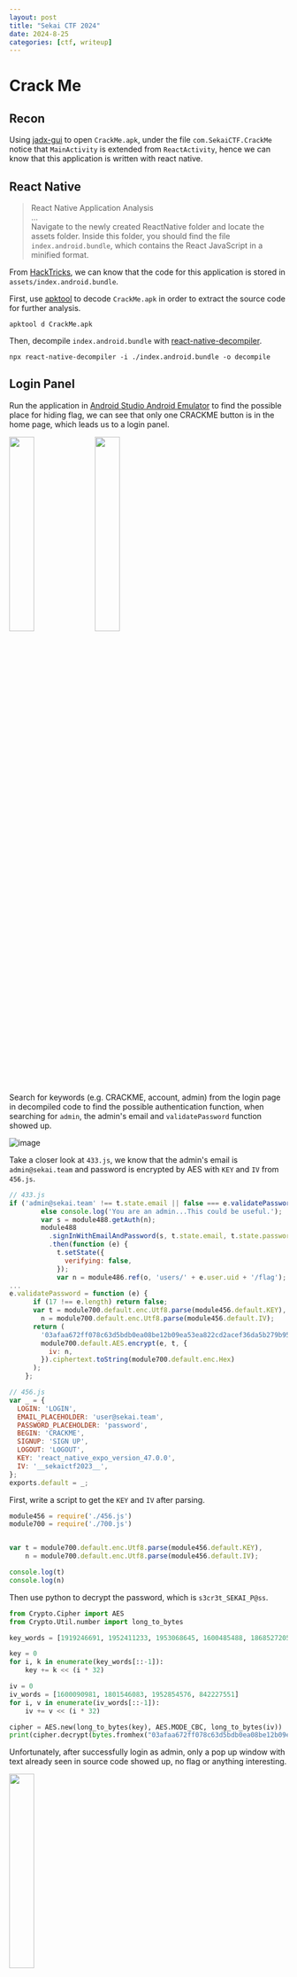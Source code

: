 ```yaml
---
layout: post
title: "Sekai CTF 2024"
date: 2024-8-25
categories: [ctf, writeup]
---
```


# Crack Me

## Recon

Using [jadx-gui](https://github.com/skylot/jadx) to open `CrackMe.apk`, under the file `com.SekaiCTF.CrackMe` notice that `MainActivity` is extended from `ReactActivity`, hence we can know that this application is written with react native.

## React Native

> React Native Application Analysis<br>
...<br>
Navigate to the newly created ReactNative folder and locate the assets folder. Inside this folder, you should find the file `index.android.bundle`, which contains the React JavaScript in a minified format.

From [HackTricks](https://book.hacktricks.xyz/mobile-pentesting/android-app-pentesting/react-native-application), we can know that the code for this application is stored in `assets/index.android.bundle`. 

First, use [apktool](`https://apktool.org/`) to decode `CrackMe.apk` in order to extract the source code for further analysis.

`apktool d CrackMe.apk`

Then, decompile `index.android.bundle` with [react-native-decompiler](https://github.com/numandev1/react-native-decompiler).

`npx react-native-decompiler -i ./index.android.bundle -o decompile`

## Login Panel

Run the application in [Android Studio Android Emulator](https://developer.android.com/studio/run/emulator) to find the possible place for hiding flag, we can see that only one CRACKME button is in the home page, which leads us to a login panel.

<img style="width: 30%" src="{{site.baseurl}}/assets/images/Sekai-CTF-2024/Crack-Me-home-page.png">
<img style="width: 30%" src="{{site.baseurl}}/assets/images/Sekai-CTF-2024/Crack-Me-login-panel.png">

Search for keywords (e.g. CRACKME, account, admin) from the login page in decompiled code to find the possible authentication function, when searching for `admin`, the admin's email and `validatePassword` function showed up.

![image]({{site.baseurl}}/assets/images/Sekai-CTF-2024/Crack-Me-admin.png)

Take a closer look at `433.js`, we know that the admin's email is `admin@sekai.team` and password is encrypted by AES with `KEY` and `IV` from `456.js`. 

```javascript
// 433.js
if ('admin@sekai.team' !== t.state.email || false === e.validatePassword(t.state.password)) console.log('Not an admin account.');
        else console.log('You are an admin...This could be useful.');
        var s = module488.getAuth(n);
        module488
          .signInWithEmailAndPassword(s, t.state.email, t.state.password)
          .then(function (e) {
            t.setState({
              verifying: false,
            });
            var n = module486.ref(o, 'users/' + e.user.uid + '/flag');
...
e.validatePassword = function (e) {
      if (17 !== e.length) return false;
      var t = module700.default.enc.Utf8.parse(module456.default.KEY),
        n = module700.default.enc.Utf8.parse(module456.default.IV);
      return (
        '03afaa672ff078c63d5bdb0ea08be12b09ea53ea822cd2acef36da5b279b9524' ===
        module700.default.AES.encrypt(e, t, {
          iv: n,
        }).ciphertext.toString(module700.default.enc.Hex)
      );
    };
```

```javascript
// 456.js
var _ = {
  LOGIN: 'LOGIN',
  EMAIL_PLACEHOLDER: 'user@sekai.team',
  PASSWORD_PLACEHOLDER: 'password',
  BEGIN: 'CRACKME',
  SIGNUP: 'SIGN UP',
  LOGOUT: 'LOGOUT',
  KEY: 'react_native_expo_version_47.0.0',
  IV: '__sekaictf2023__',
};
exports.default = _;
```

First, write a script to get the `KEY` and `IV` after parsing.

```javascript
module456 = require('./456.js')
module700 = require('./700.js')


var t = module700.default.enc.Utf8.parse(module456.default.KEY),
    n = module700.default.enc.Utf8.parse(module456.default.IV);

console.log(t)
console.log(n)
```

Then use python to decrypt the password, which is `s3cr3t_SEKAI_P@ss`.

```python
from Crypto.Cipher import AES
from Crypto.Util.number import long_to_bytes

key_words = [1919246691, 1952411233, 1953068645, 1600485488, 1868527205, 1920166255, 1851733047,  774909488]

key = 0
for i, k in enumerate(key_words[::-1]):
    key += k << (i * 32)

iv = 0
iv_words = [1600090981, 1801546083, 1952854576, 842227551]
for i, v in enumerate(iv_words[::-1]):
    iv += v << (i * 32)

cipher = AES.new(long_to_bytes(key), AES.MODE_CBC, long_to_bytes(iv))
print(cipher.decrypt(bytes.fromhex("03afaa672ff078c63d5bdb0ea08be12b09ea53ea822cd2acef36da5b279b9524")))
```

Unfortunately, after successfully login as admin, only a pop up window with text already seen in source code showed up, no flag or anything interesting.

<img style="width: 30%" src="{{site.baseurl}}/assets/images/Sekai-CTF-2024/Crack-Me-login.png">

Going back to the source code, notice `var n = module486.ref(o, 'users/' + e.user.uid + '/flag');` may be where the flag is stored, after digging into `getAuth`, `signInWithEmailAndPassword`, we can see that there exist a firebase database and credentials in `477.js`.

```javascript
// 477.js
var c = {
  apiKey: 'AIzaSyCR2Al5_9U5j6UOhqu0HCDS0jhpYfa2Wgk',
  authDomain: 'crackme-1b52a.firebaseapp.com',
  projectId: 'crackme-1b52a',
  storageBucket: 'crackme-1b52a.appspot.com',
  messagingSenderId: '544041293350',
  appId: '1:544041293350:web:2abc55a6bb408e4ff838e7',
  measurementId: 'G-RDD86JV32R',
  databaseURL: 'https://crackme-1b52a-default-rtdb.firebaseio.com',
};
exports.default = c;
```

Write another script to connect to firebase and get the flag. 

```javascript
import { initializeApp } from 'firebase/app';
import { getAuth, signInWithEmailAndPassword } from "firebase/auth";
import { getDatabase, ref, onValue } from "firebase/database";

const firebaseConfig = {
    apiKey: 'AIzaSyCR2Al5_9U5j6UOhqu0HCDS0jhpYfa2Wgk',
    authDomain: 'crackme-1b52a.firebaseapp.com',
    projectId: 'crackme-1b52a',
    storageBucket: 'crackme-1b52a.appspot.com',
    messagingSenderId: '544041293350',
    appId: '1:544041293350:web:2abc55a6bb408e4ff838e7',
    measurementId: 'G-RDD86JV32R',
    databaseURL: 'https://crackme-1b52a-default-rtdb.firebaseio.com',
};

const app = initializeApp(firebaseConfig);

const auth = getAuth();
signInWithEmailAndPassword(auth, 'admin@sekai.team', 's3cr3t_SEKAI_P@ss').then((userCredential) => {
    const db = getDatabase();
    const starCountRef = ref(db, 'users/' + userCredential.user.uid + '/flag');
    onValue(starCountRef, (snapshot) => {
        const data = snapshot.val();
        console.log(snapshot)
    });
})
```

![image]({{site.baseurl}}/assets/images/Sekai-CTF-2024/Crack-Me-solve.png)

# Miku vs. Machine

[Problem Description]({{site.baseurl}}/assets/files/Sekai-CTF-2024/mvm.pdf) (from sekai CTF 2024)

From the problem description, we can know that stage time for each singer (denote $$t$$) is $$\frac{m\times l}{n}$$, we can simply choose $$l = n$$ to let $$t$$ be an integer, then, in this case $$t = m$$.

Since $$l = n \leq m = t$$, each singer's stage time is guaranteed to be equal or longer than one show, which means the solution can be arrange each singer's stage time continuously, only split it when exceeds the show length, and change to next singer after the previous singer's show time is completed.

The corresponding python solution is as follow.

```python
# get input t
t = int(input().strip())
# t test cases
for _ in range(t):
    # get input n, m
    n, m = map(int, input().strip().split())
    # output l, which equals to n
    print(n)
    # starts from first singer
    cur = 1
    remaining = m
    # loop through each show
    for _ in range(m):
        # case1: current singer's remaining stage time is not less than a single show time
        if remaining >= n:
            # assign whole show to the current signer 
            print(f"0 {cur} {n} {cur}")
            remaining -= n
            # switch to next singer if the current singer finishes
            if remaining == 0:
                cur += 1
                remaining = m
        # case 2: current singer's remaining stage time is less than a single show time
        else:
            # finish current singer's stage time and remaining show time to next singer
            print(f"{remaining} {cur} {n - remaining} {cur + 1}")
            cur += 1
            remaining += m - n
```
